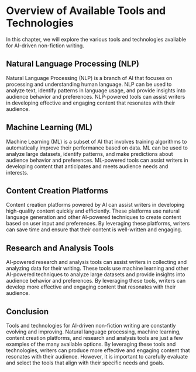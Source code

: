 Overview of Available Tools and Technologies
=================================================================================================================

In this chapter, we will explore the various tools and technologies available for AI-driven non-fiction writing.

Natural Language Processing (NLP)
---------------------------------

Natural Language Processing (NLP) is a branch of AI that focuses on processing and understanding human language. NLP can be used to analyze text, identify patterns in language usage, and provide insights into audience behavior and preferences. NLP-powered tools can assist writers in developing effective and engaging content that resonates with their audience.

Machine Learning (ML)
---------------------

Machine Learning (ML) is a subset of AI that involves training algorithms to automatically improve their performance based on data. ML can be used to analyze large datasets, identify patterns, and make predictions about audience behavior and preferences. ML-powered tools can assist writers in developing content that anticipates and meets audience needs and interests.

Content Creation Platforms
--------------------------

Content creation platforms powered by AI can assist writers in developing high-quality content quickly and efficiently. These platforms use natural language generation and other AI-powered techniques to create content based on user input and preferences. By leveraging these platforms, writers can save time and ensure that their content is well-written and engaging.

Research and Analysis Tools
---------------------------

AI-powered research and analysis tools can assist writers in collecting and analyzing data for their writing. These tools use machine learning and other AI-powered techniques to analyze large datasets and provide insights into audience behavior and preferences. By leveraging these tools, writers can develop more effective and engaging content that resonates with their audience.

Conclusion
----------

Tools and technologies for AI-driven non-fiction writing are constantly evolving and improving. Natural language processing, machine learning, content creation platforms, and research and analysis tools are just a few examples of the many available options. By leveraging these tools and technologies, writers can produce more effective and engaging content that resonates with their audience. However, it is important to carefully evaluate and select the tools that align with their specific needs and goals.
